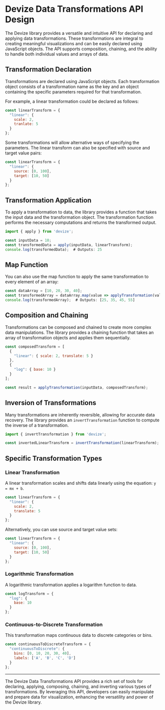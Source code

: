 # Devize Data Transformations API Design

The Devize library provides a versatile and intuitive API for declaring and applying data transformations. These transformations are integral to creating meaningful visualizations and can be easily declared using JavaScript objects. The API supports composition, chaining, and the ability to handle both individual values and arrays of data.

## Transformation Declaration

Transformations are declared using JavaScript objects. Each transformation object consists of a transformation name as the key and an object containing the specific parameters required for that transformation.

For example, a linear transformation could be declared as follows:

```javascript
const linearTransform = {
  "linear": {
    scale: 2,
    tranlate: 5
  }
};
```

Some transformations will allow alternative ways of specifying the parameters. The linear transform can also be specified with source and target value pairs:

```javascript
const linearTransform = {
  "linear": {
    source: [0, 100],
    target: [10, 50]
  }
};
```



## Transformation Application

To apply a transformation to data, the library provides a function that takes the input data and the transformation object. The transformation function performs the necessary computations and returns the transformed output.

```javascript
import { apply } from 'devize';

const inputData = 10;
const transformedData = apply(inputData, linearTransform);
console.log(transformedData);  # Outputs: 25
```

## Map Function

You can also use the map function to apply the same transformation to every element of an array:

```javascript
const dataArray = [10, 20, 30, 40];
const transformedArray = dataArray.map(value => applyTransformation(value, linearTransform));
console.log(transformedArray);  # Outputs: [25, 35, 45, 55]
```


## Composition and Chaining

Transformations can be composed and chained to create more complex data manipulations. The library provides a chaining function that takes an array of transformation objects and applies them sequentially.

```javascript
const composedTransform = [
  {
    "linear": { scale: 2, translate: 5 }
  },
  {
    "log": { base: 10 }
  }
];

const result = applyTransformation(inputData, composedTransform);
```

## Inversion of Transformations

Many transformations are inherently reversible, allowing for accurate data recovery. The library provides an `invertTransformation` function to compute the inverse of a transformation.

```javascript
import { invertTransformation } from 'devize';

const invertedLinearTransform = invertTransformation(linearTransform);
```

## Specific Transformation Types

### Linear Transformation

A linear transformation scales and shifts data linearly using the equation: `y = mx + b`.

```javascript
const linearTransform = {
  "linear": {
    scale: 2,
    translate: 5
  }
};
```

Alternatively, you can use source and target value sets:

```javascript
const linearTransform = {
  "linear": {
    source: [0, 100],
    target: [10, 50]
  }
};
```

### Logarithmic Transformation

A logarithmic transformation applies a logarithm function to data.

```javascript
const logTransform = {
  "log": {
    base: 10
  }
};
```

### Continuous-to-Discrete Transformation

This transformation maps continuous data to discrete categories or bins.

```javascript
const continuousToDiscreteTransform = {
  "continuousToDiscrete": {
    bins: [0, 10, 20, 30, 40],
    labels: ['A', 'B', 'C', 'D']
  }
};
```

---

The Devize Data Transformations API provides a rich set of tools for declaring, applying, composing, chaining, and inverting various types of transformations. By leveraging this API, developers can easily manipulate and prepare data for visualization, enhancing the versatility and power of the Devize library.
```
